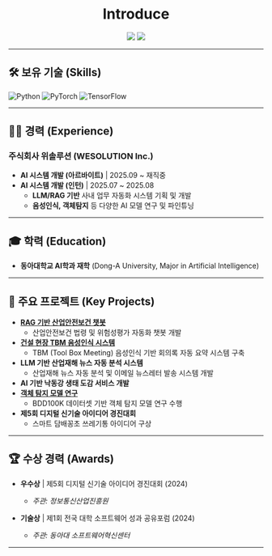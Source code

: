 <div align="center">
<h1> Introduce</h1>
</div>

<div align="center">
<a href="mailto:cyd1642@naver.com"><img src="https://img.shields.io/badge/Email-cyd1642%40naver.com-D14836?style=flat-square&logo=Gmail&logoColor=white"/></a>
<a href="https://github.com/tls5657"><img src="https://img.shields.io/badge/GitHub-tls5657-181717?style=flat-square&logo=GitHub&logoColor=white"/></a>
</div>

---

## 🛠️ 보유 기술 (Skills)
![Python](https://img.shields.io/badge/Python-3776AB?style=flat-square&logo=python&logoColor=white)
![PyTorch](https://img.shields.io/badge/PyTorch-EE4C2C?style=flat-square&logo=pytorch&logoColor=white)
![TensorFlow](https://img.shields.io/badge/TensorFlow-FF6F00?style=flat-square&logo=tensorflow&logoColor=white)

---

## 👨‍💻 경력 (Experience)

### 주식회사 위솔루션 (WESOLUTION Inc.)

* **AI 시스템 개발 (아르바이트)** | 2025.09 ~ 재직중
* **AI 시스템 개발 (인턴)** | 2025.07 ~ 2025.08
    * **LLM/RAG 기반** 사내 업무 자동화 시스템 기획 및 개발
    * **음성인식, 객체탐지** 등 다양한 AI 모델 연구 및 파인튜닝

---

## 🎓 학력 (Education)

* **동아대학교 AI학과 재학** (Dong-A University, Major in Artificial Intelligence)

---

## 🚀 주요 프로젝트 (Key Projects)

* **[RAG 기반 산업안전보건 챗봇]([https://github.com/tls5657/RAG_Safety_Chatbot_Repo_Link](https://github.com/tls5657/WESOLUTION_RAG_LLM))**
    * 산업안전보건 법령 및 위험성평가 자동화 챗봇 개발
* **[건설 현장 TBM 음성인식 시스템]([https://github.com/tls5657/TBM_ASR_Summary_Repo_Link](https://github.com/tls5657/WESOLUTION-TBM-Summarizer))**
    * TBM (Tool Box Meeting) 음성인식 기반 회의록 자동 요약 시스템 구축
* **LLM 기반 산업재해 뉴스 자동 분석 시스템**
    * 산업재해 뉴스 자동 분석 및 이메일 뉴스레터 발송 시스템 개발
* **AI 기반 낙동강 생태 도감 서비스 개발**
* **[객체 탐지 모델 연구]([https://github.com/tls5657/Object_Detection_BDD100K_Repo_Link](https://github.com/tls5657/Object-Detection-Research))**
    * BDD100K 데이터셋 기반 객체 탐지 모델 연구 수행
* **제5회 디지털 신기술 아이디어 경진대회**
    * 스마트 담배꽁초 쓰레기통 아이디어 구상
   

---

## 🏆 수상 경력 (Awards)
* **우수상** | 제5회 디지털 신기술 아이디어 경진대회 (2024)
    * *주관: 정보통신산업진흥원*
      
* **기술상** | 제1회 전국 대학 소프트웨어 성과 공유포럼 (2024)
    * *주관: 동아대 소프트웨어혁신센터*

---
